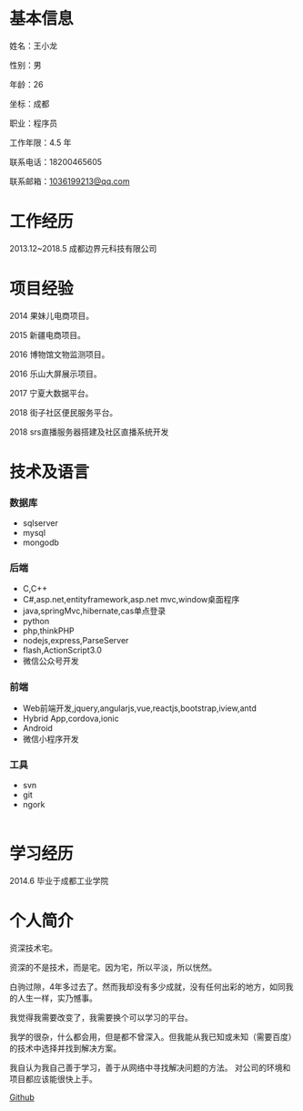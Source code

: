 # 基本信息

姓名：王小龙   

性别：男

年龄：26  

坐标：成都

职业：程序员    

工作年限：4.5 年

联系电话：18200465605  

联系邮箱：1036199213@qq.com  


# 工作经历

2013.12~2018.5 成都边界元科技有限公司

# 项目经验  

  2014  果妹儿电商项目。    
  
  2015  新疆电商项目。    
  
  2016  博物馆文物监测项目。    
  
  2016  乐山大屏展示项目。    
  
  2017  宁夏大数据平台。    
  
  2018  街子社区便民服务平台。    
  
  2018  srs直播服务器搭建及社区直播系统开发  
  
  
# 技术及语言  

### 数据库
  * sqlserver  
  * mysql  
  * mongodb  
  
### 后端  
  * C,C++  
  * C#,asp.net,entityframework,asp.net mvc,window桌面程序  
  * java,springMvc,hibernate,cas单点登录  
  * python  
  * php,thinkPHP
  * nodejs,express,ParseServer  
  * flash,ActionScript3.0  
  * 微信公众号开发
  
### 前端  
  * Web前端开发,jquery,angularjs,vue,reactjs,bootstrap,iview,antd  
  * Hybrid App,cordova,ionic 
  * Android  
  * 微信小程序开发  
  
### 工具  
  * svn  
  * git    
  * ngork  
  
# 学习经历
  2014.6 毕业于成都工业学院

# 个人简介
  
  资深技术宅。    
  
  资深的不是技术，而是宅。因为宅，所以平淡，所以恍然。    
  
  白驹过隙，4年多过去了。然而我却没有多少成就，没有任何出彩的地方，如同我的人生一样，实乃憾事。    
  
  我觉得我需要改变了，我需要换个可以学习的平台。    
  
  我学的很杂，什么都会用，但是都不曾深入。但我能从我已知或未知（需要百度）的技术中选择并找到解决方案。    
  
  我自认为我自己善于学习，善于从网络中寻找解决问题的方法。 对公司的环境和项目都应该能很快上手。
  
  [Github](https://github.com/DreamZoom/Me)

